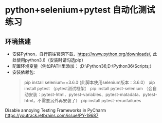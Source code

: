 # python+selenium+pytest 自动化测试练习

## 环境搭建
+ 安装Python，自行前往官网下载，https://www.python.org/downloads/,  此处使用python3.6（安装时请勾选pip）
+ 配置环境变量（例如PATH里添加： ;D:\Python36;D:\Python36\Scripts;）
+ 安装依赖包:
    > pip install selenium==3.6.0	(此脚本使用selenium版本：3.6.0）
    > pip install pytest 	（pytest测试框架）
    > pip install pytest-selenium （会自动安装：pytest-html、pytest-variables、pytest-matadata、pytest-html，不需要另外再安装了）
	> pip install pytest-rerunfailures





Disable annoying Testing Frameworks in PyCharm
https://youtrack.jetbrains.com/issue/PY-19687